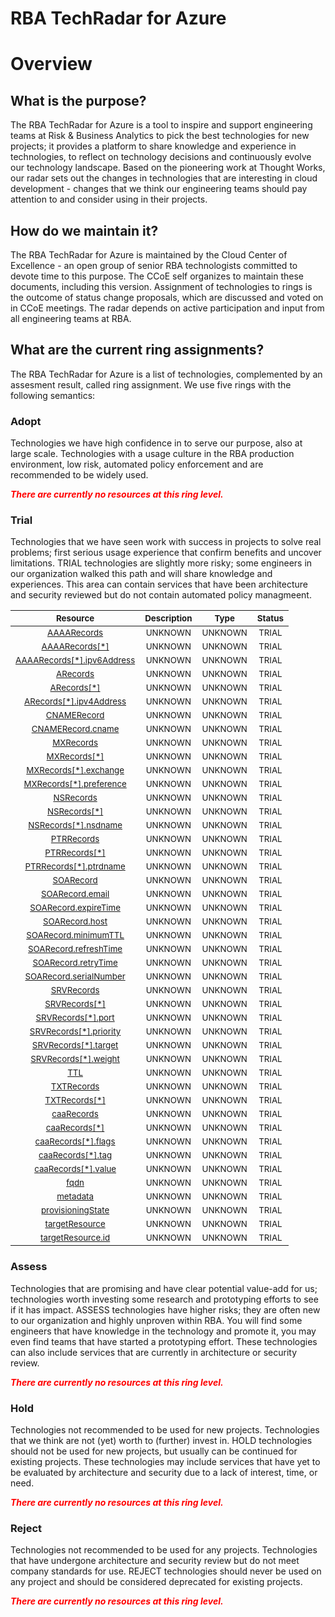 
RBA TechRadar for Azure
=======================

# Overview

## What is the purpose?


The RBA TechRadar for Azure is a tool to inspire and support engineering teams at Risk & Business Analytics to pick the best technologies for new projects; it provides a platform to share knowledge and experience in technologies, to reflect on technology decisions and continuously evolve our technology landscape.  Based on the pioneering work at Thought Works, our radar sets out the changes in technologies that are interesting in cloud development - changes that we think our engineering teams should pay attention to and consider using in their projects.
## How do we maintain it?


The RBA TechRadar for Azure is maintained by the Cloud Center of Excellence - an open group of senior RBA technologists committed to devote time to this purpose.  The CCoE self organizes to maintain these documents, including this version.  Assignment of technologies to rings is the outcome of status change proposals, which are discussed and voted on in CCoE meetings.  The radar depends on active participation and input from all engineering teams at RBA.
## What are the current ring assignments?


The RBA TechRadar for Azure is a list of technologies, complemented by an assesment result, called ring assignment.  We use five rings with the following semantics:
### Adopt


Technologies we have high confidence in to serve our purpose, also at large scale.  Technologies with a usage culture in the RBA production environment, low risk, automated policy enforcement and are recommended to be widely used.  
  
***<font color="red"> There are currently no resources at this ring level. </font>***
### Trial


Technologies that we have seen work with success in projects to solve real problems;  first serious usage experience that confirm benefits and uncover limitations.  TRIAL technologies are slightly more risky; some engineers in our organization walked this path and will share knowledge and experiences.  This area can contain services that have been architecture and security reviewed but do not contain automated policy managmeent.  

|<sub>Resource</sub>|<sub>Description</sub>|<sub>Type</sub>|<sub>Status</sub>|
| :---: | :---: | :---: | :---: |
|<sub>[AAAARecords](https://github.com/openrba/python-azure-techradar/tree/master/Microsoft.Network/dnszones/SRV/AAAARecords)</sub>|<sub>UNKNOWN</sub>|<sub>UNKNOWN</sub>|<sub>TRIAL</sub>|
|<sub>[AAAARecords[*]](https://github.com/openrba/python-azure-techradar/tree/master/Microsoft.Network/dnszones/SRV/AAAARecords[*])</sub>|<sub>UNKNOWN</sub>|<sub>UNKNOWN</sub>|<sub>TRIAL</sub>|
|<sub>[AAAARecords[*].ipv6Address](https://github.com/openrba/python-azure-techradar/tree/master/Microsoft.Network/dnszones/SRV/AAAARecords[*].ipv6Address)</sub>|<sub>UNKNOWN</sub>|<sub>UNKNOWN</sub>|<sub>TRIAL</sub>|
|<sub>[ARecords](https://github.com/openrba/python-azure-techradar/tree/master/Microsoft.Network/dnszones/SRV/ARecords)</sub>|<sub>UNKNOWN</sub>|<sub>UNKNOWN</sub>|<sub>TRIAL</sub>|
|<sub>[ARecords[*]](https://github.com/openrba/python-azure-techradar/tree/master/Microsoft.Network/dnszones/SRV/ARecords[*])</sub>|<sub>UNKNOWN</sub>|<sub>UNKNOWN</sub>|<sub>TRIAL</sub>|
|<sub>[ARecords[*].ipv4Address](https://github.com/openrba/python-azure-techradar/tree/master/Microsoft.Network/dnszones/SRV/ARecords[*].ipv4Address)</sub>|<sub>UNKNOWN</sub>|<sub>UNKNOWN</sub>|<sub>TRIAL</sub>|
|<sub>[CNAMERecord](https://github.com/openrba/python-azure-techradar/tree/master/Microsoft.Network/dnszones/SRV/CNAMERecord)</sub>|<sub>UNKNOWN</sub>|<sub>UNKNOWN</sub>|<sub>TRIAL</sub>|
|<sub>[CNAMERecord.cname](https://github.com/openrba/python-azure-techradar/tree/master/Microsoft.Network/dnszones/SRV/CNAMERecord.cname)</sub>|<sub>UNKNOWN</sub>|<sub>UNKNOWN</sub>|<sub>TRIAL</sub>|
|<sub>[MXRecords](https://github.com/openrba/python-azure-techradar/tree/master/Microsoft.Network/dnszones/SRV/MXRecords)</sub>|<sub>UNKNOWN</sub>|<sub>UNKNOWN</sub>|<sub>TRIAL</sub>|
|<sub>[MXRecords[*]](https://github.com/openrba/python-azure-techradar/tree/master/Microsoft.Network/dnszones/SRV/MXRecords[*])</sub>|<sub>UNKNOWN</sub>|<sub>UNKNOWN</sub>|<sub>TRIAL</sub>|
|<sub>[MXRecords[*].exchange](https://github.com/openrba/python-azure-techradar/tree/master/Microsoft.Network/dnszones/SRV/MXRecords[*].exchange)</sub>|<sub>UNKNOWN</sub>|<sub>UNKNOWN</sub>|<sub>TRIAL</sub>|
|<sub>[MXRecords[*].preference](https://github.com/openrba/python-azure-techradar/tree/master/Microsoft.Network/dnszones/SRV/MXRecords[*].preference)</sub>|<sub>UNKNOWN</sub>|<sub>UNKNOWN</sub>|<sub>TRIAL</sub>|
|<sub>[NSRecords](https://github.com/openrba/python-azure-techradar/tree/master/Microsoft.Network/dnszones/SRV/NSRecords)</sub>|<sub>UNKNOWN</sub>|<sub>UNKNOWN</sub>|<sub>TRIAL</sub>|
|<sub>[NSRecords[*]](https://github.com/openrba/python-azure-techradar/tree/master/Microsoft.Network/dnszones/SRV/NSRecords[*])</sub>|<sub>UNKNOWN</sub>|<sub>UNKNOWN</sub>|<sub>TRIAL</sub>|
|<sub>[NSRecords[*].nsdname](https://github.com/openrba/python-azure-techradar/tree/master/Microsoft.Network/dnszones/SRV/NSRecords[*].nsdname)</sub>|<sub>UNKNOWN</sub>|<sub>UNKNOWN</sub>|<sub>TRIAL</sub>|
|<sub>[PTRRecords](https://github.com/openrba/python-azure-techradar/tree/master/Microsoft.Network/dnszones/SRV/PTRRecords)</sub>|<sub>UNKNOWN</sub>|<sub>UNKNOWN</sub>|<sub>TRIAL</sub>|
|<sub>[PTRRecords[*]](https://github.com/openrba/python-azure-techradar/tree/master/Microsoft.Network/dnszones/SRV/PTRRecords[*])</sub>|<sub>UNKNOWN</sub>|<sub>UNKNOWN</sub>|<sub>TRIAL</sub>|
|<sub>[PTRRecords[*].ptrdname](https://github.com/openrba/python-azure-techradar/tree/master/Microsoft.Network/dnszones/SRV/PTRRecords[*].ptrdname)</sub>|<sub>UNKNOWN</sub>|<sub>UNKNOWN</sub>|<sub>TRIAL</sub>|
|<sub>[SOARecord](https://github.com/openrba/python-azure-techradar/tree/master/Microsoft.Network/dnszones/SRV/SOARecord)</sub>|<sub>UNKNOWN</sub>|<sub>UNKNOWN</sub>|<sub>TRIAL</sub>|
|<sub>[SOARecord.email](https://github.com/openrba/python-azure-techradar/tree/master/Microsoft.Network/dnszones/SRV/SOARecord.email)</sub>|<sub>UNKNOWN</sub>|<sub>UNKNOWN</sub>|<sub>TRIAL</sub>|
|<sub>[SOARecord.expireTime](https://github.com/openrba/python-azure-techradar/tree/master/Microsoft.Network/dnszones/SRV/SOARecord.expireTime)</sub>|<sub>UNKNOWN</sub>|<sub>UNKNOWN</sub>|<sub>TRIAL</sub>|
|<sub>[SOARecord.host](https://github.com/openrba/python-azure-techradar/tree/master/Microsoft.Network/dnszones/SRV/SOARecord.host)</sub>|<sub>UNKNOWN</sub>|<sub>UNKNOWN</sub>|<sub>TRIAL</sub>|
|<sub>[SOARecord.minimumTTL](https://github.com/openrba/python-azure-techradar/tree/master/Microsoft.Network/dnszones/SRV/SOARecord.minimumTTL)</sub>|<sub>UNKNOWN</sub>|<sub>UNKNOWN</sub>|<sub>TRIAL</sub>|
|<sub>[SOARecord.refreshTime](https://github.com/openrba/python-azure-techradar/tree/master/Microsoft.Network/dnszones/SRV/SOARecord.refreshTime)</sub>|<sub>UNKNOWN</sub>|<sub>UNKNOWN</sub>|<sub>TRIAL</sub>|
|<sub>[SOARecord.retryTime](https://github.com/openrba/python-azure-techradar/tree/master/Microsoft.Network/dnszones/SRV/SOARecord.retryTime)</sub>|<sub>UNKNOWN</sub>|<sub>UNKNOWN</sub>|<sub>TRIAL</sub>|
|<sub>[SOARecord.serialNumber](https://github.com/openrba/python-azure-techradar/tree/master/Microsoft.Network/dnszones/SRV/SOARecord.serialNumber)</sub>|<sub>UNKNOWN</sub>|<sub>UNKNOWN</sub>|<sub>TRIAL</sub>|
|<sub>[SRVRecords](https://github.com/openrba/python-azure-techradar/tree/master/Microsoft.Network/dnszones/SRV/SRVRecords)</sub>|<sub>UNKNOWN</sub>|<sub>UNKNOWN</sub>|<sub>TRIAL</sub>|
|<sub>[SRVRecords[*]](https://github.com/openrba/python-azure-techradar/tree/master/Microsoft.Network/dnszones/SRV/SRVRecords[*])</sub>|<sub>UNKNOWN</sub>|<sub>UNKNOWN</sub>|<sub>TRIAL</sub>|
|<sub>[SRVRecords[*].port](https://github.com/openrba/python-azure-techradar/tree/master/Microsoft.Network/dnszones/SRV/SRVRecords[*].port)</sub>|<sub>UNKNOWN</sub>|<sub>UNKNOWN</sub>|<sub>TRIAL</sub>|
|<sub>[SRVRecords[*].priority](https://github.com/openrba/python-azure-techradar/tree/master/Microsoft.Network/dnszones/SRV/SRVRecords[*].priority)</sub>|<sub>UNKNOWN</sub>|<sub>UNKNOWN</sub>|<sub>TRIAL</sub>|
|<sub>[SRVRecords[*].target](https://github.com/openrba/python-azure-techradar/tree/master/Microsoft.Network/dnszones/SRV/SRVRecords[*].target)</sub>|<sub>UNKNOWN</sub>|<sub>UNKNOWN</sub>|<sub>TRIAL</sub>|
|<sub>[SRVRecords[*].weight](https://github.com/openrba/python-azure-techradar/tree/master/Microsoft.Network/dnszones/SRV/SRVRecords[*].weight)</sub>|<sub>UNKNOWN</sub>|<sub>UNKNOWN</sub>|<sub>TRIAL</sub>|
|<sub>[TTL](https://github.com/openrba/python-azure-techradar/tree/master/Microsoft.Network/dnszones/SRV/TTL)</sub>|<sub>UNKNOWN</sub>|<sub>UNKNOWN</sub>|<sub>TRIAL</sub>|
|<sub>[TXTRecords](https://github.com/openrba/python-azure-techradar/tree/master/Microsoft.Network/dnszones/SRV/TXTRecords)</sub>|<sub>UNKNOWN</sub>|<sub>UNKNOWN</sub>|<sub>TRIAL</sub>|
|<sub>[TXTRecords[*]](https://github.com/openrba/python-azure-techradar/tree/master/Microsoft.Network/dnszones/SRV/TXTRecords[*])</sub>|<sub>UNKNOWN</sub>|<sub>UNKNOWN</sub>|<sub>TRIAL</sub>|
|<sub>[caaRecords](https://github.com/openrba/python-azure-techradar/tree/master/Microsoft.Network/dnszones/SRV/caaRecords)</sub>|<sub>UNKNOWN</sub>|<sub>UNKNOWN</sub>|<sub>TRIAL</sub>|
|<sub>[caaRecords[*]](https://github.com/openrba/python-azure-techradar/tree/master/Microsoft.Network/dnszones/SRV/caaRecords[*])</sub>|<sub>UNKNOWN</sub>|<sub>UNKNOWN</sub>|<sub>TRIAL</sub>|
|<sub>[caaRecords[*].flags](https://github.com/openrba/python-azure-techradar/tree/master/Microsoft.Network/dnszones/SRV/caaRecords[*].flags)</sub>|<sub>UNKNOWN</sub>|<sub>UNKNOWN</sub>|<sub>TRIAL</sub>|
|<sub>[caaRecords[*].tag](https://github.com/openrba/python-azure-techradar/tree/master/Microsoft.Network/dnszones/SRV/caaRecords[*].tag)</sub>|<sub>UNKNOWN</sub>|<sub>UNKNOWN</sub>|<sub>TRIAL</sub>|
|<sub>[caaRecords[*].value](https://github.com/openrba/python-azure-techradar/tree/master/Microsoft.Network/dnszones/SRV/caaRecords[*].value)</sub>|<sub>UNKNOWN</sub>|<sub>UNKNOWN</sub>|<sub>TRIAL</sub>|
|<sub>[fqdn](https://github.com/openrba/python-azure-techradar/tree/master/Microsoft.Network/dnszones/SRV/fqdn)</sub>|<sub>UNKNOWN</sub>|<sub>UNKNOWN</sub>|<sub>TRIAL</sub>|
|<sub>[metadata](https://github.com/openrba/python-azure-techradar/tree/master/Microsoft.Network/dnszones/SRV/metadata)</sub>|<sub>UNKNOWN</sub>|<sub>UNKNOWN</sub>|<sub>TRIAL</sub>|
|<sub>[provisioningState](https://github.com/openrba/python-azure-techradar/tree/master/Microsoft.Network/dnszones/SRV/provisioningState)</sub>|<sub>UNKNOWN</sub>|<sub>UNKNOWN</sub>|<sub>TRIAL</sub>|
|<sub>[targetResource](https://github.com/openrba/python-azure-techradar/tree/master/Microsoft.Network/dnszones/SRV/targetResource)</sub>|<sub>UNKNOWN</sub>|<sub>UNKNOWN</sub>|<sub>TRIAL</sub>|
|<sub>[targetResource.id](https://github.com/openrba/python-azure-techradar/tree/master/Microsoft.Network/dnszones/SRV/targetResource.id)</sub>|<sub>UNKNOWN</sub>|<sub>UNKNOWN</sub>|<sub>TRIAL</sub>|

### Assess


Technologies that are promising and have clear potential value-add for us; technologies worth investing some research and prototyping efforts to see if it has impact.  ASSESS technologies have higher risks;  they are often new to our organization and highly unproven within RBA.  You will find some engineers that have knowledge in the technology and promote it, you may even find teams that have started a prototyping effort.  These technologies can also include services that are currently in architecture or security review.  
  
***<font color="red"> There are currently no resources at this ring level. </font>***
### Hold


Technologies not recommended to be used for new projects. Technologies that we think are not (yet) worth to (further) invest in.  HOLD technologies should not be used for new projects, but usually can be continued for existing projects.  These technologies may include services that have yet to be evaluated by architecture and security due to a lack of interest, time, or need.  
  
***<font color="red"> There are currently no resources at this ring level. </font>***
### Reject


Technologies not recommended to be used for any projects. Technologies that have undergone architecture and security review but do not meet company standards for use.  REJECT technologies should never be used on any project and should be considered deprecated for existing projects.  
  
***<font color="red"> There are currently no resources at this ring level. </font>***